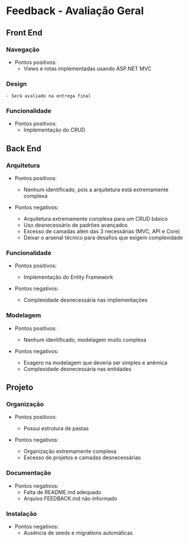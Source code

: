 # Feedback - Avaliação Geral

## Front End
### Navegação
  * Pontos positivos:
    - Views e rotas implementadas usando ASP.NET MVC

### Design
    - Será avaliado na entrega final

### Funcionalidade
  * Pontos positivos:
    - Implementação do CRUD

## Back End
### Arquitetura
  * Pontos positivos:
    - Nenhum identificado, pois a arquitetura está extremamente complexa

  * Pontos negativos:
    - Arquitetura extremamente complexa para um CRUD básico
    - Uso desnecessário de padrões avançados
    - Excesso de camadas além das 3 necessárias (MVC, API e Core)
    - Deixar o arsenal técnico para desafios que exigem complexidade

### Funcionalidade
  * Pontos positivos:
    - Implementação do Entity Framework

  * Pontos negativos:
    - Complexidade desnecessária nas implementações

### Modelagem
  * Pontos positivos:
    - Nenhum identificado, modelagem muito complexa

  * Pontos negativos:
    - Exagero na modelagem que deveria ser simples e anêmica
    - Complexidade desnecessária nas entidades

## Projeto
### Organização
  * Pontos positivos:
    - Possui estrutura de pastas

  * Pontos negativos:
    - Organização extremamente complexa
    - Excesso de projetos e camadas desnecessárias

### Documentação
  * Pontos negativos:
    - Falta de README.md adequado
    - Arquivo FEEDBACK.md não informado


### Instalação
  * Pontos negativos:
    - Ausência de seeds e migrations automáticas